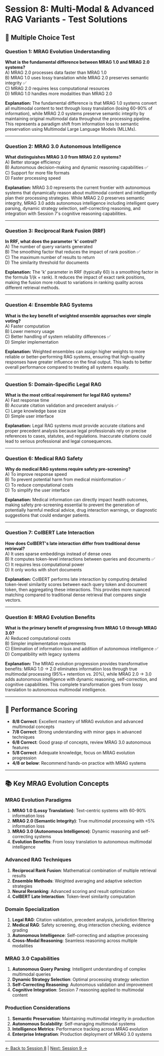 # Session 8: Multi-Modal & Advanced RAG Variants - Test Solutions

## 📝 Multiple Choice Test

### Question 1: MRAG Evolution Understanding

**What is the fundamental difference between MRAG 1.0 and MRAG 2.0 systems?**  
A) MRAG 2.0 processes data faster than MRAG 1.0  
B) MRAG 1.0 uses lossy translation while MRAG 2.0 preserves semantic integrity ✅  
C) MRAG 2.0 requires less computational resources  
D) MRAG 1.0 handles more modalities than MRAG 2.0  

**Explanation:** The fundamental difference is that MRAG 1.0 systems convert all multimodal content to text through lossy translation (losing 60-90% of information), while MRAG 2.0 systems preserve semantic integrity by maintaining original multimodal data throughout the processing pipeline. This represents a paradigm shift from information loss to semantic preservation using Multimodal Large Language Models (MLLMs).

---

### Question 2: MRAG 3.0 Autonomous Intelligence

**What distinguishes MRAG 3.0 from MRAG 2.0 systems?**  
A) Better storage efficiency  
B) Autonomous decision-making and dynamic reasoning capabilities ✅  
C) Support for more file formats  
D) Faster processing speed  

**Explanation:** MRAG 3.0 represents the current frontier with autonomous systems that dynamically reason about multimodal content and intelligently plan their processing strategies. While MRAG 2.0 preserves semantic integrity, MRAG 3.0 adds autonomous intelligence including intelligent query parsing, dynamic strategy selection, self-correcting reasoning, and integration with Session 7's cognitive reasoning capabilities.

---

### Question 3: Reciprocal Rank Fusion (RRF)

**In RRF, what does the parameter 'k' control?**  
A) The number of query variants generated  
B) The smoothing factor that reduces the impact of rank position ✅  
C) The maximum number of results to return  
D) The similarity threshold for documents  

**Explanation:** The 'k' parameter in RRF (typically 60) is a smoothing factor in the formula 1/(k + rank). It reduces the impact of exact rank positions, making the fusion more robust to variations in ranking quality across different retrieval methods.

---

### Question 4: Ensemble RAG Systems

**What is the key benefit of weighted ensemble approaches over simple voting?**  
A) Faster computation  
B) Lower memory usage  
C) Better handling of system reliability differences ✅  
D) Simpler implementation  

**Explanation:** Weighted ensembles can assign higher weights to more reliable or better-performing RAG systems, ensuring that high-quality responses have greater influence on the final output. This leads to better overall performance compared to treating all systems equally.

---

### Question 5: Domain-Specific Legal RAG

**What is the most critical requirement for legal RAG systems?**  
A) Fast response time  
B) Accurate citation validation and precedent analysis ✅  
C) Large knowledge base size  
D) Simple user interface  

**Explanation:** Legal RAG systems must provide accurate citations and proper precedent analysis because legal professionals rely on precise references to cases, statutes, and regulations. Inaccurate citations could lead to serious professional and legal consequences.

---

### Question 6: Medical RAG Safety

**Why do medical RAG systems require safety pre-screening?**  
A) To improve response speed  
B) To prevent potential harm from medical misinformation ✅  
C) To reduce computational costs  
D) To simplify the user interface  

**Explanation:** Medical information can directly impact health outcomes, making safety pre-screening essential to prevent the generation of potentially harmful medical advice, drug interaction warnings, or diagnostic suggestions that could endanger patients.

---

### Question 7: ColBERT Late Interaction

**How does ColBERT's late interaction differ from traditional dense retrieval?**  
A) It uses sparse embeddings instead of dense ones  
B) It computes token-level interactions between queries and documents ✅  
C) It requires less computational power  
D) It only works with short documents  

**Explanation:** ColBERT performs late interaction by computing detailed token-level similarity scores between each query token and document token, then aggregating these interactions. This provides more nuanced matching compared to traditional dense retrieval that compares single vectors.

---

### Question 8: MRAG Evolution Benefits

**What is the primary benefit of progressing from MRAG 1.0 through MRAG 3.0?**  
A) Reduced computational costs  
B) Simpler implementation requirements  
C) Elimination of information loss and addition of autonomous intelligence ✅  
D) Compatibility with legacy systems  

**Explanation:** The MRAG evolution progression provides transformative benefits: MRAG 1.0 → 2.0 eliminates information loss through true multimodal processing (95%+ retention vs. 20%), while MRAG 2.0 → 3.0 adds autonomous intelligence with dynamic reasoning, self-correction, and cognitive capabilities. This complete transformation goes from lossy translation to autonomous multimodal intelligence.

---

## 🎯 Performance Scoring

- **8/8 Correct**: Excellent mastery of MRAG evolution and advanced multimodal concepts
- **7/8 Correct**: Strong understanding with minor gaps in advanced techniques
- **6/8 Correct**: Good grasp of concepts, review MRAG 3.0 autonomous features
- **5/8 Correct**: Adequate knowledge, focus on MRAG evolution progression
- **4/8 or below**: Recommend hands-on practice with MRAG systems

---

## 📚 Key MRAG Evolution Concepts

### MRAG Evolution Paradigms

1. **MRAG 1.0 (Lossy Translation)**: Text-centric systems with 60-90% information loss
2. **MRAG 2.0 (Semantic Integrity)**: True multimodal processing with <5% information loss
3. **MRAG 3.0 (Autonomous Intelligence)**: Dynamic reasoning and self-correcting systems
4. **Evolution Benefits**: From lossy translation to autonomous multimodal intelligence

### Advanced RAG Techniques

1. **Reciprocal Rank Fusion**: Mathematical combination of multiple retrieval results
2. **Ensemble Methods**: Weighted averaging and adaptive selection strategies
3. **Neural Reranking**: Advanced scoring and result optimization
4. **ColBERT Late Interaction**: Token-level similarity computation

### Domain Specialization

1. **Legal RAG**: Citation validation, precedent analysis, jurisdiction filtering
2. **Medical RAG**: Safety screening, drug interaction checking, evidence grading
3. **Autonomous Intelligence**: Self-correcting and adaptive processing
4. **Cross-Modal Reasoning**: Seamless reasoning across multiple modalities

### MRAG 3.0 Capabilities

1. **Autonomous Query Parsing**: Intelligent understanding of complex multimodal queries
2. **Dynamic Strategy Selection**: Optimal processing strategy selection
3. **Self-Correcting Reasoning**: Autonomous validation and improvement
4. **Cognitive Integration**: Session 7 reasoning applied to multimodal content

### Production Considerations

1. **Semantic Preservation**: Maintaining multimodal integrity in production
2. **Autonomous Scalability**: Self-managing multimodal systems
3. **Intelligence Metrics**: Performance tracking across MRAG evolution
4. **Enterprise Integration**: Production deployment of MRAG 3.0 systems

---

[← Back to Session 8](Session8_MultiModal_Advanced_RAG.md) | [Next: Session 9 →](Session9_Production_RAG_Enterprise_Integration.md)